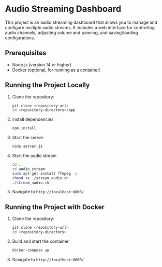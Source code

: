# Audio Streaming Dashboard

This project is an audio streaming dashboard that allows you to manage and configure multiple audio streams. It includes a web interface for controlling audio channels, adjusting volume and panning, and saving/loading configurations.

## Prerequisites

- Node.js (version 14 or higher)
- Docker (optional, for running as a container)


## Running the Project Locally

1. Clone the repository:

   ```sh
   git clone <repository-url>
   cd <repository-directory>/app
   ```

2. Install dependencies

   ```sh
   npm install
   ```

3. Start the server

   ```sh
   node server.js
   ```

4. Start the audio stream

   ```sh
   cd ..
   cd audio_stream
   sudo apt-get install ffmpeg -y
   chmod +x ./stream_audio.sh
   ./stream_audio.sh
   ```

5. Navigate to `http://localhost:8000/`

## Running the Project with Docker

1. Clone the repository:

   ```sh
   git clone <repository-url>
   cd <repository-directory>
   ```

2. Build and start the container

   ```sh
   docker-compose up
   ```

3. Navigate to `http://localhost:8000/`